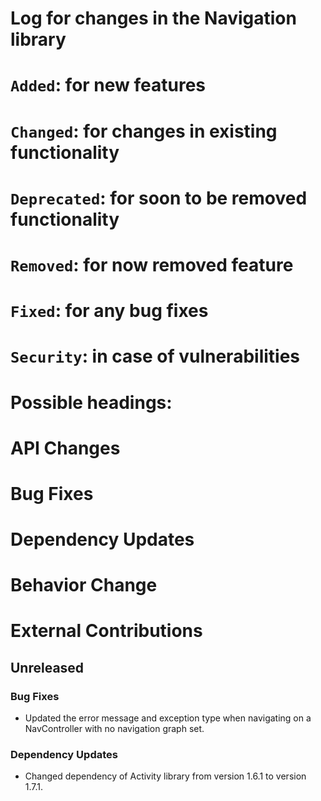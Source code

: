 # Log for changes in the Navigation library
#
# `Added`: for new features
# `Changed`: for changes in existing functionality
# `Deprecated`: for soon to be removed functionality
# `Removed`: for now removed feature
# `Fixed`: for any bug fixes
# `Security`: in case of vulnerabilities
#
# Possible headings:
# API Changes
# Bug Fixes
# Dependency Updates
# Behavior Change
# External Contributions

## Unreleased

### Bug Fixes

- Updated the error message and exception type when navigating on a NavController with no
  navigation graph set.

### Dependency Updates

- Changed dependency of Activity library from version 1.6.1 to version 1.7.1.


